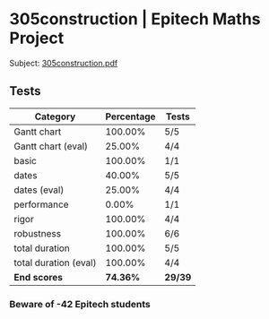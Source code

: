 # 305construction | Epitech Maths Project

Subject: [305construction.pdf](/Subjects/305construction.pdf)

## Tests

| Category | Percentage | Tests |
|----------|------------|-------|
| Gantt chart | 100.00% | 5/5 |
| Gantt chart (eval) | 25.00% | 4/4 |
| basic | 100.00% | 1/1 |
| dates | 40.00% | 5/5 |
| dates (eval) | 25.00% | 4/4 |
| performance | 0.00% | 1/1 |
| rigor | 100.00% | 4/4 |
| robustness | 100.00% | 6/6 |
| total duration | 100.00% | 5/5 |
| total duration (eval) | 100.00% | 4/4 |
| **End scores** | **74.36%** | **29/39** |

### Beware of -42 Epitech students
